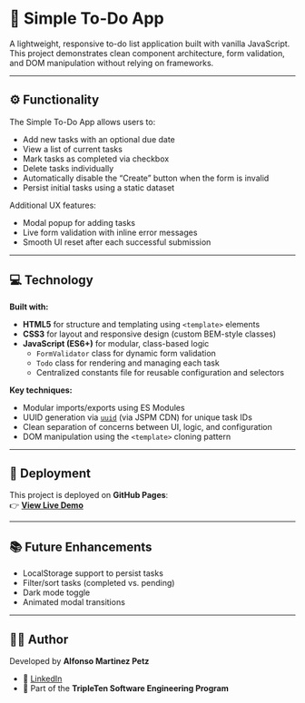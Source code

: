 # 📝 Simple To-Do App

A lightweight, responsive to-do list application built with vanilla JavaScript.  
This project demonstrates clean component architecture, form validation, and DOM manipulation without relying on frameworks.

---

## ⚙️ Functionality

The Simple To-Do App allows users to:

- Add new tasks with an optional due date
- View a list of current tasks
- Mark tasks as completed via checkbox
- Delete tasks individually
- Automatically disable the “Create” button when the form is invalid
- Persist initial tasks using a static dataset

Additional UX features:

- Modal popup for adding tasks
- Live form validation with inline error messages
- Smooth UI reset after each successful submission

---

## 💻 Technology

**Built with:**

- **HTML5** for structure and templating using `<template>` elements
- **CSS3** for layout and responsive design (custom BEM-style classes)
- **JavaScript (ES6+)** for modular, class-based logic
  - `FormValidator` class for dynamic form validation
  - `Todo` class for rendering and managing each task
  - Centralized constants file for reusable configuration and selectors

**Key techniques:**

- Modular imports/exports using ES Modules
- UUID generation via [`uuid`](https://www.npmjs.com/package/uuid) (via JSPM CDN) for unique task IDs
- Clean separation of concerns between UI, logic, and configuration
- DOM manipulation using the `<template>` cloning pattern

---

## 🚀 Deployment

This project is deployed on **GitHub Pages**:  
👉 [**View Live Demo**](https://ponchopetz.github.io/se_project_todo-app/)

---

## 📚 Future Enhancements

- LocalStorage support to persist tasks
- Filter/sort tasks (completed vs. pending)
- Dark mode toggle
- Animated modal transitions

---

## 👨‍💻 Author

Developed by **Alfonso Martinez Petz**

- 💼 [LinkedIn](https://www.linkedin.com/in/alfonsomtzpetz/)
- 🧠 Part of the **TripleTen Software Engineering Program**
